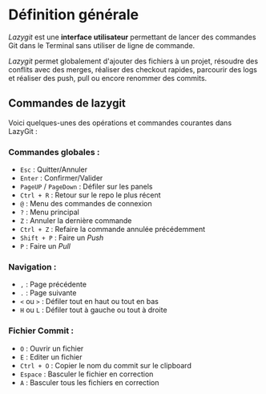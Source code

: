 # **Définition générale**

_Lazygit_ est une **interface utilisateur** permettant de lancer des commandes Git dans le Terminal sans utiliser de ligne de commande.

_Lazygit_ permet globalement d'ajouter des fichiers à un projet, résoudre des conflits avec des merges, réaliser des checkout rapides, parcourir des logs et réaliser des push, pull ou encore renommer des commits.

## Commandes de lazygit

Voici quelques-unes des opérations et commandes courantes dans LazyGit :

### Commandes globales :

* ```Esc``` : Quitter/Annuler
* ```Enter``` : Confirmer/Valider
* ```PageUP``` / ```PageDown``` : Défiler sur les panels
* ```Ctrl + R``` : Retour sur le repo le plus récent
* ```@``` : Menu des commandes de connexion
* ```?``` : Menu principal
* ```Z``` : Annuler la dernière commande
* ```Ctrl + Z``` : Refaire la commande annulée précédemment
* ```Shift + P``` : Faire un _Push_
* ```P``` : Faire un _Pull_

### Navigation :

* ```,``` : Page précédente
* ```.``` : Page suivante
* ```<``` ou ```>``` : Défiler tout en haut ou tout en bas
* ```H``` ou ```L``` : Défiler tout à gauche ou tout à droite

### Fichier Commit :

* ```O``` : Ouvrir un fichier
* ```E``` : Editer un fichier
* ```Ctrl + O``` : Copier le nom du commit sur le clipboard
* ```Espace``` : Basculer le fichier en correction
* ```A``` : Basculer tous les fichiers en correction

